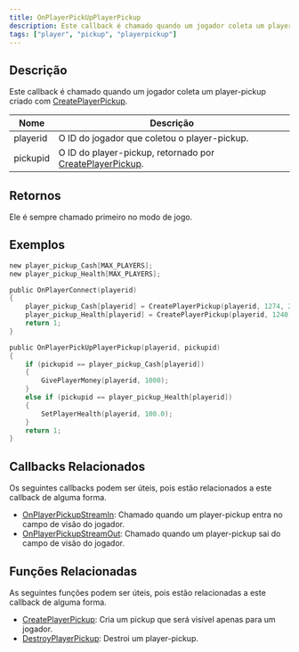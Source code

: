 ```yaml
---
title: OnPlayerPickUpPlayerPickup
description: Este callback é chamado quando um jogador coleta um player-pickup criado com CreatePlayerPickup.
tags: ["player", "pickup", "playerpickup"]
---
```


<VersionWarn name='callback' version='omp v1.1.0.2612' />

## Descrição

Este callback é chamado quando um jogador coleta um player-pickup criado com [CreatePlayerPickup](../functions/CreatePlayerPickup).

| Nome     | Descrição                                                                                   |
|----------|---------------------------------------------------------------------------------------------|
| playerid | O ID do jogador que coletou o player-pickup.                                                |
| pickupid | O ID do player-pickup, retornado por [CreatePlayerPickup](../functions/CreatePlayerPickup). |

## Retornos

Ele é sempre chamado primeiro no modo de jogo.

## Exemplos

```c
new player_pickup_Cash[MAX_PLAYERS];
new player_pickup_Health[MAX_PLAYERS];

public OnPlayerConnect(playerid)
{
    player_pickup_Cash[playerid] = CreatePlayerPickup(playerid, 1274, 2, 2009.8658, 1220.0293, 10.8206, -1);
    player_pickup_Health[playerid] = CreatePlayerPickup(playerid, 1240, 2, 2009.8474, 1218.0459, 10.8175, -1);
    return 1;
}

public OnPlayerPickUpPlayerPickup(playerid, pickupid)
{
    if (pickupid == player_pickup_Cash[playerid])
    {
        GivePlayerMoney(playerid, 1000);
    }
    else if (pickupid == player_pickup_Health[playerid])
    {
        SetPlayerHealth(playerid, 100.0);
    }
    return 1;
}
```

## Callbacks Relacionados

Os seguintes callbacks podem ser úteis, pois estão relacionados a este callback de alguma forma. 

- [OnPlayerPickupStreamIn](OnPlayerPickupStreamIn): Chamado quando um player-pickup entra no campo de visão do jogador.
- [OnPlayerPickupStreamOut](OnPlayerPickupStreamOut): Chamado quando um player-pickup sai do campo de visão do jogador.

## Funções Relacionadas

As seguintes funções podem ser úteis, pois estão relacionadas a este callback de alguma forma. 

- [CreatePlayerPickup](../functions/CreatePlayerPickup): Cria um pickup que será visível apenas para um jogador.
- [DestroyPlayerPickup](../functions/DestroyPlayerPickup): Destroi um player-pickup.